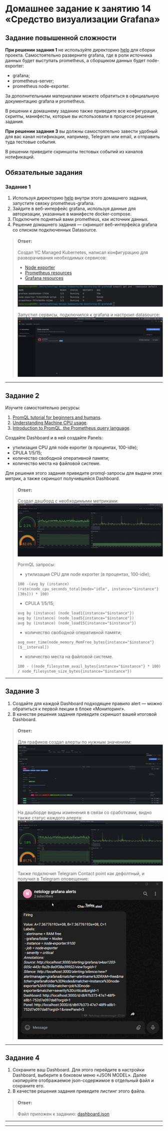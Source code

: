 # Домашнее задание к занятию 14 «Средство визуализации Grafana»

## Задание повышенной сложности

**При решении задания 1** не используйте директорию [help](./help) для сборки проекта. Самостоятельно разверните grafana, где в роли источника данных будет выступать prometheus, а сборщиком данных будет node-exporter:

- grafana;
- prometheus-server;
- prometheus node-exporter.

За дополнительными материалами можете обратиться в официальную документацию grafana и prometheus.

В решении к домашнему заданию также приведите все конфигурации, скрипты, манифесты, которые вы 
использовали в процессе решения задания.

**При решении задания 3** вы должны самостоятельно завести удобный для вас канал нотификации, например, Telegram или email, и отправить туда тестовые события.

В решении приведите скриншоты тестовых событий из каналов нотификаций.

## Обязательные задания

### Задание 1

1. Используя директорию [help](./help) внутри этого домашнего задания, запустите связку prometheus-grafana.
2. Зайдите в веб-интерфейс grafana, используя данные для авторизации, указанные в манифесте docker-compose.
3. Подключите поднятый вами prometheus, как источник данных.
4. Решение домашнего задания — скриншот веб-интерфейса grafana со списком подключенных Datasource.

> #### Ответ:
> Создал YC Managed Kubernetes, написал конфигурацию для разворачивания необходимых сервисов:  
> * [Node exporter](k8s/node-exporter.yml)  
> * [Prometheus resources](k8s/prom-resources.yml)  
> * [Grafana resources](k8s/grafana-resources.yml)  
> 
> ![](img/01.png)
> 
> 
> Запустил сервисы, подключился к grafana и настроил datasource:  
> ![](img/02.png)


---

## Задание 2

Изучите самостоятельно ресурсы:

1. [PromQL tutorial for beginners and humans](https://valyala.medium.com/promql-tutorial-for-beginners-9ab455142085).
2. [Understanding Machine CPU usage](https://www.robustperception.io/understanding-machine-cpu-usage).
3. [Introduction to PromQL, the Prometheus query language](https://grafana.com/blog/2020/02/04/introduction-to-promql-the-prometheus-query-language/).

Создайте Dashboard и в ней создайте Panels:

- утилизация CPU для node exporter (в процентах, 100-idle);
- CPULA 1/5/15;
- количество свободной оперативной памяти;
- количество места на файловой системе.

Для решения этого задания приведите promql-запросы для выдачи этих метрик, а также скриншот получившейся Dashboard.

> #### Ответ:
> Создал дашборд с необходимыми метриками:
> ![](img/03.png)
> 
> PormQL запросы:
> - утилизация CPU для node exporter (в процентах, 100-idle);
> ```
> 100 -(avg by (instance) (rate(node_cpu_seconds_total{mode="idle", instance="$instance"}[30s])) * 100)  
> ```
> - CPULA 1/5/15;
> ```
> avg by (instance) (node_load1{instance="$instance"})
> avg by (instance) (node_load5{instance="$instance"})
> avg by (instance) (node_load15{instance="$instance"})
> ```
> - количество свободной оперативной памяти;
> ```
> avg_over_time(node_memory_MemFree_bytes{instance="$instance"}[$__interval])
> ```
> - количество места на файловой системе.
> ```
> 100 - ((node_filesystem_avail_bytes{instance="$instance"} * 100) / node_filesystem_size_bytes{instance="$instance"})
> ```

---


## Задание 3

1. Создайте для каждой Dashboard подходящее правило alert — можно обратиться к первой лекции в блоке «Мониторинг».
2. В качестве решения задания приведите скриншот вашей итоговой Dashboard.

> #### Ответ:
> Для графиков создал алерты по нужным значениям:
> ![](img/05.png)
> 
> На дашборде видны изменения в связи со сработками, видно также статус каждого алерта: 
> ![](img/04.png)
> 
> Также подключил Telegram Contact point как дефолтный, и получил в Telegram оповещение: 
> ![](img/06.png)


---

## Задание 4

1. Сохраните ваш Dashboard. Для этого перейдите в настройки Dashboard, выберите в боковом меню «JSON MODEL». Далее скопируйте отображаемое json-содержимое в отдельный файл и сохраните его.
2. В качестве решения задания приведите листинг этого файла.

> #### Ответ:
> Файл приложен к заданию: [dashboard.json](dashboard.json)

---

---